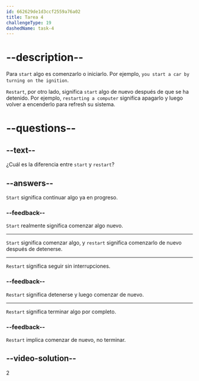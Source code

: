 ```yaml
---
id: 662629de1d3ccf2559a76a02
title: Tarea 4
challengeType: 19
dashedName: task-4
---
```


# --description--

Para `start` algo es comenzarlo o iniciarlo. Por ejemplo, `you start a car by turning on the ignition`.

`Restart`, por otro lado, significa `start` algo de nuevo después de que se ha detenido. Por ejemplo, `restarting a computer` significa apagarlo y luego volver a encenderlo para refresh su sistema.

# --questions--

## --text--

¿Cuál es la diferencia entre `start` y `restart`?

## --answers--

`Start` significa continuar algo ya en progreso.

### --feedback--

`Start` realmente significa comenzar algo nuevo.

---

`Start` significa comenzar algo, y `restart` significa comenzarlo de nuevo después de detenerse.

---

`Restart` significa seguir sin interrupciones.

### --feedback--

`Restart` significa detenerse y luego comenzar de nuevo.

---

`Restart` significa terminar algo por completo.

### --feedback--

`Restart` implica comenzar de nuevo, no terminar.

## --video-solution--

2
